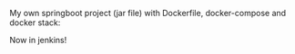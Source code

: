 My own springboot project (jar file) with Dockerfile, docker-compose and docker stack:

Now in jenkins!